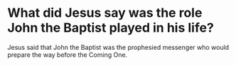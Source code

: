 # What did Jesus say was the role John the Baptist played in his life?

Jesus said that John the Baptist was the prophesied messenger who would prepare the way before the Coming One.
